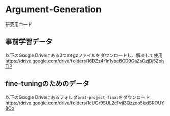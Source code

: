 # Argument-Generation
研究用コード

## 事前学習データ
以下のGoogle Driveにある3つのtgzファイルをダウンロードし、解凍して使用
https://drive.google.com/drive/folders/16DZz4r1n1ybe6CD9GaZsCzjDj5ZohTlP

## fine-tuningのためのデータ
以下のGoogle Driveにあるフォルダ`brat-project-final`をダウンロード
https://drive.google.com/drive/folders/1cUGr9SUL2cTvjl3Qzzoo5kxlSROUY8Oo
